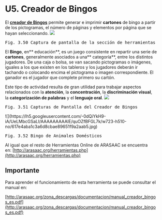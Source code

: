 
# U5. Creador de Bingos

El [**creador de Bingos**](http://arasaac.org/herramientas.php) permite generar e imprimir **cartones** de bingo a partir de los pictogramas, el n&uacute;mero de páginas y elementos por página que se hayan seleccionando.
![](http://1.bp.blogspot.com/-Si0b_GxViZU/UIqdtpsysvI/AAAAAAAAFr8/CMbgvixJBxk/s640/BINGO1.png)
<td style="text-align: center;"><pre>Fig. 3.50 Captura de pantalla de la sección de herramientas online de ARASAAC</pre></td>

El **Bingo**, en** educación**, es un&nbsp;juego consistente en repartir una serie de **cartones**, generalmente asociados a una** categoría**, entre los distintos jugadores. De una caja o bolsa, se van sacando pictogramas o imágenes, iguales a los que existen en los tableros y los jugadores deberán ir tachando o colocando encima el pictograma o imagen correspondiente. El ganador es el jugador que complete primero su cartón.&nbsp;

Este tipo de actividad resulta de gran utilidad para trabajar aspectos relacionados con la&nbsp;**atención**, la&nbsp;**concentración**, la&nbsp;**discriminación visual**, la&nbsp;**categorización de palabras**&nbsp;y el&nbsp;**lenguaje oral**.
![](https://lh6.googleusercontent.com/--rUIxzTqqWY/UiXQ_b3RUGI/AAAAAAAABL4/zdcmnOrsw-c/w981-h553-no/bingo_1.png)
<td style="text-align: center;"><pre>Fig. 3.51 Capturas de Pantalla del Creador de Bingos </pre></td>
![](https://lh5.googleusercontent.com/-0dQiYkH9-iA/UeLMbcGSaLI/AAAAAAAAAlE/quOZfBFGL7k/w723-h510-no/617e4aba1c3a6d8cbae89651f9a2aab5.jpg)
<td style="text-align: center;"><pre>Fig. 3.52 Bingo de Animales Domésticos</pre></td>

Al igual que el resto de Herramientas Online de ARASAAC se encuentra en:&nbsp;[http://arasaac.org/herramientas.php](http://arasaac.org/herramientas.php)

## Importante

Para aprender el funcionamiento de esta herramienta se puede consultar el manual en:&nbsp;

[http://arasaac.org/zona_descargas/documentacion/manual_creador_bingos_es.pdf](http://arasaac.org/zona_descargas/documentacion/manual_creador_bingos_es.pdf)

&nbsp;

